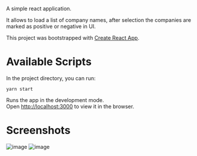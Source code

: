 A simple react application.

It allows to load a list of company names, after selection the companies are marked as positive or negative in UI.

This project was bootstrapped with [Create React App](https://github.com/facebook/create-react-app).

# Available Scripts

In the project directory, you can run:

`yarn start`

Runs the app in the development mode.\
Open [http://localhost:3000](http://localhost:3000) to view it in the browser.

# Screenshots
![image](https://user-images.githubusercontent.com/23650630/147514344-c0653c7e-ebc3-428c-9389-a96997018b6c.png)
![image](https://user-images.githubusercontent.com/23650630/147514356-b57af4f3-4e7b-4313-a858-dc4644842a22.png)


